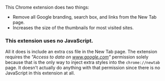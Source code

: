This Chrome extension does two things:

 * Remove all Google branding, search box, and links from the New Tab page.
 * Increases the size of the thumbnails for most visited sites.

### This extension uses no JavaScript.

All it does is include an extra css file in the New Tab page. The extension requires the _"Access to data on www.google.com"_ permission solely because that is the only way to inject extra styles into the `chrome://newtab` page. It doesn't actually do anything with that permission since there is no JavaScript in this extension at all.